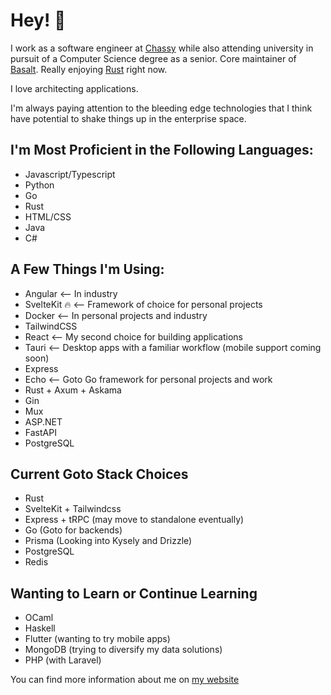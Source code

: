 # Hey! 👋

I work as a software engineer at [Chassy](https://chassy.io) while also attending university in pursuit of a Computer Science degree as a senior. Core maintainer of [Basalt](https://github.com/basalt-rs). Really enjoying [Rust](https://rust-lang.org) right now.

I love architecting applications.

I'm always paying attention to the bleeding edge technologies that I think have potential to shake things up in the enterprise space.

## I'm Most Proficient in the Following Languages:

- Javascript/Typescript
- Python
- Go
- Rust
- HTML/CSS
- Java
- C#

## A Few Things I'm Using:

- Angular <-- In industry
- SvelteKit 🔥 <-- Framework of choice for personal projects
- Docker <-- In personal projects and industry
- TailwindCSS
- React <-- My second choice for building applications
- Tauri <-- Desktop apps with a familiar workflow (mobile support coming soon)
- Express
- Echo <-- Goto Go framework for personal projects and work
- Rust + Axum + Askama
- Gin
- Mux
- ASP.NET
- FastAPI
- PostgreSQL

## Current Goto Stack Choices

- Rust
- SvelteKit + Tailwindcss
- Express + tRPC (may move to standalone eventually)
- Go (Goto for backends)
- Prisma (Looking into Kysely and Drizzle)
- PostgreSQL
- Redis

## Wanting to Learn or Continue Learning

- OCaml
- Haskell
- Flutter (wanting to try mobile apps)
- MongoDB (trying to diversify my data solutions)
- PHP (with Laravel)

You can find more information about me on [my website](https://www.jackbranch.dev)
